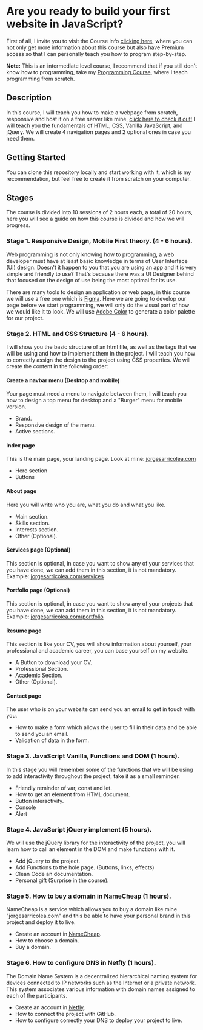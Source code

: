 # Are you ready to build your first website in JavaScript?
First of all, I invite you to visit the Course Info [clicking here](https://discord.com/channels/1084144643966517249/1088861350832394434/1100873039073263716), where you can not only get more information about this course but also have Premium access so that I can personally teach you how to program step-by-step.

**Note:** This is an intermediate level course, I recommend that if you still don't know how to programming, take my [Programming Course](https://github.com/JorgeSarricolea/Programming-Course), where I teach programming from scratch.

## Description
In this course, I will teach you how to make a webpage from scratch, responsive and host it on a free server like mine, [click here to check it out!](https://jogesarricolea.com) I will teach you the fundamentals of HTML, CSS, Vanilla JavaScript, and jQuery. We will create 4 navigation pages and 2 optional ones in case you need them.

## Getting Started
You can clone this repository locally and start working with it, which is my recommendation, but feel free to create it from scratch on your computer.

## Stages
The course is divided into 10 sessions of 2 hours each, a total of 20 hours, here you will see a guide on how this course is divided and how we will progress.

### Stage 1. Responsive Design, Mobile First theory. (4 - 6 hours).
Web programming is not only knowing how to programming, a web developer must have at least basic knowledge in terms of User Interface (UI) design. Doesn't it happen to you that you are using an app and it is very simple and friendly to use? That's because there was a UI Designer behind that focused on the design of use being the most optimal for its use.

There are many tools to design an application or web page, in this course we will use a free one which is [Figma](https://www.figma.com). Here we are going to develop our page before we start programming, we will only do the visual part of how we would like it to look. We will use [Adobe Color](https://color.adobe.com/es/create/color-wheel) to generate a color palette for our project.

### Stage 2. HTML and CSS Structure (4 - 6 hours).
I will show you the basic structure of an html file, as well as the tags that we will be using and how to implement them in the project. I will teach you how to correctly assign the design to the project using CSS properties. We will create the content in the following order:

#### Create a navbar menu (Desktop and mobile)
Your page must need a menu to navigate between them, I will teach you how to design a top menu for desktop and a "Burger" menu for mobile version. 

- Brand.
- Responsive design of the menu.
- Active sections.

#### Index page
This is the main page, your landing page. Look at mine: [jorgesarricolea.com](https://jorgesarricolea.com)

- Hero section
- Buttons

#### About page
Here you will write who you are, what you do and what you like.

- Main section.
- Skills section.
- Interests section.
- Other (Optional).

#### Services page (Optional)
This section is optional, in case you want to show any of your services that you have done, we can add them in this section, it is not mandatory. Example: [jorgesarricolea.com/services](https://jorgesarricolea.com/services)

#### Portfolio page (Optional)
This section is optional, in case you want to show any of your projects that you have done, we can add them in this section, it is not mandatory. Example: [jorgesarricolea.com/portfolio](https://jorgesarricolea.com/portfolio)

#### Resume page
This section is like your CV, you will show information about yourself, your professional and academic career, you can base yourself on my website.

- A Button to download your CV.
- Professional Section.
- Academic Section.
- Other (Optional).

#### Contact page
The user who is on your website can send you an email to get in touch with you.

- How to make a form which allows the user to fill in their data and be able to send you an email.
- Validation of data in the form.

### Stage 3. JavaScript Vanilla, Functions and DOM (1 hours).
In this stage you will remember some of the functions that we will be using to add interactivity throughout the project, take it as a small reminder.

- Friendly reminder of var, const and let.
- How to get an element from HTML document.
- Button interactivity.
- Console
- Alert

### Stage 4. JavaScript jQuery implement (5 hours).
We will use the jQuery library for the interactivity of the project, you will learn how to call an element in the DOM and make functions with it.

- Add jQuery to the project.
- Add Functions to the hole page. (Buttons, links, effects)
- Clean Code an documentation.
- Personal gift (Surprise in the course).

### Stage 5. How to buy a domain in NameCheap (1 hours).
NameCheap is a service which allows you to buy a domain like mine "jorgesarricolea.com" and this be able to have your personal brand in this project and deploy it to live.

- Create an account in [NameCheap](https://www.namecheap.com).
- How to choose a domain.
- Buy a domain.

### Stage 6. How to configure DNS in Netfly (1 hours).
The Domain Name System is a decentralized hierarchical naming system for devices connected to IP networks such as the Internet or a private network. This system associates various information with domain names assigned to each of the participants.

- Create an account in [Netfly](https://app.netlify.com).
- How to connect the project with GitHub.
- How to configure correctly your DNS to deploy your project to live.
